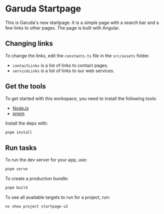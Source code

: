 # Garuda Startpage

This is Garuda's new startpage.
It is a simple page with a search bar and a few links to other pages.
The page is built with Angular.

## Changing links

To change the links, edit the `constants.ts` file in the `src/assets` folder.

- `contactLinks` is a list of links to contact pages.
- `serviceLinks` is a list of links to our web services.

## Get the tools

To get started with this workspace, you need to install the following tools:

- [NodeJs](https://nodejs.org/en/)
- [pnpm](https://pnpm.io/)

Install the deps with:

```sh
pnpm install
```

## Run tasks

To run the dev server for your app, use:

```sh
pnpm serve
```

To create a production bundle:

```sh
pnpm build
```

To see all available targets to run for a project, run:

```sh
nx show project startpage-v2
```
